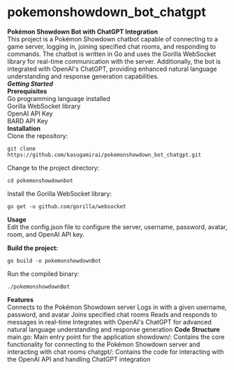 # pokemonshowdown_bot_chatgpt

**Pokémon Showdown Bot with ChatGPT Integration**  
This project is a Pokémon Showdown chatbot capable of connecting to a game server, 
logging in, joining specified chat rooms, and responding to commands. 
The chatbot is written in Go and uses the Gorilla WebSocket library for real-time communication with the server. 
Additionally, the bot is integrated with OpenAI's ChatGPT, 
providing enhanced natural language understanding and response generation capabilities.  
***Getting Started***  
**Prerequisites**  
Go programming language installed  
Gorilla WebSocket library  
OpenAI API Key  
BARD API Key  
**Installation**  
Clone the repository:
````
git clone https://github.com/kasugamirai/pokemonshowdown_bot_chatgpt.git
````

Change to the project directory:  
````
cd pokemonshowdownbot
````
Install the Gorilla WebSocket library: 
`````
go get -u github.com/gorilla/websocket
`````

**Usage**  
Edit the config.json file to configure the server, username, password, avatar, room, and OpenAI API key.

**Build the project:**
``````
go build -o pokemonshowdownBot
``````

Run the compiled binary:
````````
./pokemonshowdownBot
````````

**Features**  
Connects to the Pokémon Showdown server
Logs in with a given username, password, and avatar
Joins specified chat rooms
Reads and responds to messages in real-time
Integrates with OpenAI's ChatGPT for advanced natural language understanding and response generation
**Code Structure**  
main.go: Main entry point for the application
showdown/: Contains the core functionality for connecting to the Pokémon Showdown server and interacting with chat rooms
chatgpt/: Contains the code for interacting with the OpenAI API and handling ChatGPT integration

